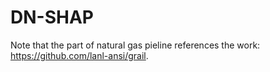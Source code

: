# DN-SHAP
Note that the part of natural gas pieline references the work: https://github.com/lanl-ansi/grail.
